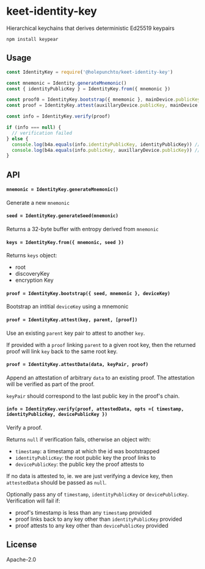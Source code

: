 # keet-identity-key

Hierarchical keychains that derives deterministic Ed25519 keypairs

```
npm install keypear
```

## Usage

``` js
const IdentityKey = require('@holepunchto/keet-identity-key')

const mnemonic = Identity.generateMnemonic()
const { identityPublicKey } = IdentityKey.from({ mnemonic })

const proof0 = IdentityKey.bootstrap({ mnemonic }, mainDevice.publicKey)
const proof = IdentityKey.attest(auxillaryDevice.publicKey, mainDevice, proof0)

const info = IdentityKey.verify(proof)

if (info === null) {
  // verification failed
} else {
  console.log(b4a.equals(info.identityPublicKey, identityPublicKey)) // true
  console.log(b4a.equals(info.publicKey, auxillaryDevice.publicKey)) // true
}
```

## API

#### `mnemonic = IdentityKey.generateMnemonic()`

Generate a new `mnemonic`

#### `seed = IdentityKey.generateSeed(mnemonic)`

Returns a 32-byte buffer with entropy derived from `mnemonic`

#### `keys = IdentityKey.from({ mnemonic, seed })`

Returns `keys` object:
- root
- discoveryKey
- encryption Key

#### `proof = IdentityKey.bootstrap({ seed, mnemonic }, deviceKey)`

Bootstrap an intitial `deviceKey` using a mnemonic

#### `proof = IdentityKey.attest(key, parent, [proof])`

Use an existing `parent` key pair to attest to another `key`.

If provided with a `proof` linking `parent` to a given root key, then the returned proof will link `key` back to the same root key.

#### `proof = IdentityKey.attestData(data, keyPair, proof)`

Append an attestation of arbitrary `data` to an existing proof. The attestation will be verified as part of the proof.

`keyPair` should correspond to the last public key in the proof's chain.

#### `info = IdentityKey.verify(proof, attestedData, opts ={ timestamp, identityPublicKey, devicePublicKey })`

Verify a proof.

Returns `null` if verification fails, otherwise an object with:
- `timestamp`: a timestamp at which the id was bootstrapped
- `identityPublicKey`: the root public key the proof links to
- `devicePublicKey`: the public key the proof attests to

If no data is attested to, ie. we are just verifying a device key, then `attestedData` should be passed as `null`.

Optionally pass any of `timestamp`, `identityPublicKey` or `devicePublicKey`. Verification will fail if:

- proof's timestamp is less than any `timestamp` provided
- proof links back to any key other than `identityPublicKey` provided
- proof attests to any key other than `devicePublicKey` provided

## License

Apache-2.0
